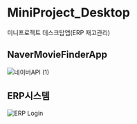 # MiniProject_Desktop
미니프로젝트 데스크탑앱(ERP 재고관리)

## NaverMovieFinderApp
![네이버API (1)](https://user-images.githubusercontent.com/73567433/125535948-0486c062-b4cd-4cb9-ac54-ab3423ab0dd6.gif)

## ERP시스템
![ERP Login](https://user-images.githubusercontent.com/73567433/125536273-a1c1fc09-41ad-4967-9a6f-b3b2dd878ed9.gif)
